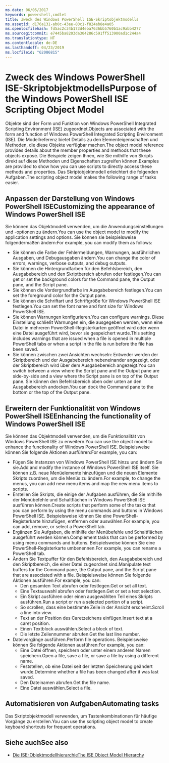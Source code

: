 ```yaml
---
ms.date: 06/05/2017
keywords: powershell,cmdlet
title: Zweck des Windows PowerShell ISE-Skriptobjektmodells
ms.assetid: d176a131-ab0c-43ee-80c1-f824ab8e4a05
ms.openlocfilehash: fd5ac2c34b173d4eba7636bb5760b1ac9abb4277
ms.sourcegitcommit: e7445ba8203da304286c591ff513900ad1c244a4
ms.translationtype: HT
ms.contentlocale: de-DE
ms.lasthandoff: 04/23/2019
ms.locfileid: "62086815"
---
```

# <a name="purpose-of-the-windows-powershell-ise-scripting-object-model"></a><span data-ttu-id="56b78-103">Zweck des Windows PowerShell ISE-Skriptobjektmodells</span><span class="sxs-lookup"><span data-stu-id="56b78-103">Purpose of the Windows PowerShell ISE Scripting Object Model</span></span>

<span data-ttu-id="56b78-104">Objekte sind der Form und Funktion von Windows PowerShell Integrated Scripting Environment (ISE) zugeordnet.</span><span class="sxs-lookup"><span data-stu-id="56b78-104">Objects are associated with the form and function of Windows PowerShell Integrated Scripting Environment (ISE).</span></span> <span data-ttu-id="56b78-105">Die Modellreferenz bietet Details zu den Elementeigenschaften und Methoden, die diese Objekte verfügbar machen.</span><span class="sxs-lookup"><span data-stu-id="56b78-105">The object model reference provides details about the member properties and methods that these objects expose.</span></span> <span data-ttu-id="56b78-106">Die Beispiele zeigen Ihnen, wie Sie mithilfe von Skripts direkt auf diese Methoden und Eigenschaften zugreifen können.</span><span class="sxs-lookup"><span data-stu-id="56b78-106">Examples are provided to show how you can use scripts to directly access these methods and properties.</span></span> <span data-ttu-id="56b78-107">Das Skriptobjektmodell erleichtert die folgenden Aufgaben.</span><span class="sxs-lookup"><span data-stu-id="56b78-107">The scripting object model makes the following range of tasks easier.</span></span>

## <a name="customizing-the-appearance-of-windows-powershell-ise"></a><span data-ttu-id="56b78-108">Anpassen der Darstellung von Windows PowerShell ISE</span><span class="sxs-lookup"><span data-stu-id="56b78-108">Customizing the appearance of Windows PowerShell ISE</span></span>

<span data-ttu-id="56b78-109">Sie können das Objektmodell verwenden, um die Anwendungseinstellungen und -optionen zu ändern.</span><span class="sxs-lookup"><span data-stu-id="56b78-109">You can use the object model to modify the application settings and options.</span></span> <span data-ttu-id="56b78-110">Sie können sie beispielsweise folgendermaßen ändern:</span><span class="sxs-lookup"><span data-stu-id="56b78-110">For example, you can modify them as follows:</span></span>

- <span data-ttu-id="56b78-111">Sie können die Farbe der Fehlermeldungen, Warnungen, ausführlichen Ausgaben, und Debugausgaben ändern.</span><span class="sxs-lookup"><span data-stu-id="56b78-111">You can change the color of errors, warnings, verbose outputs, and debug outputs.</span></span>
- <span data-ttu-id="56b78-112">Sie können die Hintergrundfarben für den Befehlsbereich, den Ausgabebereich und den Skriptbereich abrufen oder festlegen.</span><span class="sxs-lookup"><span data-stu-id="56b78-112">You can get or set the background colors for the Command pane, the Output pane, and the Script pane.</span></span>
- <span data-ttu-id="56b78-113">Sie können die Vordergrundfarbe im Ausgabebereich festlegen.</span><span class="sxs-lookup"><span data-stu-id="56b78-113">You can set the foreground color for the Output pane.</span></span>
- <span data-ttu-id="56b78-114">Sie können die Schriftart und Schriftgröße für Windows PowerShell ISE festlegen.</span><span class="sxs-lookup"><span data-stu-id="56b78-114">You can set the font name and font size for Windows PowerShell ISE.</span></span>
- <span data-ttu-id="56b78-115">Sie können Warnungen konfigurieren.</span><span class="sxs-lookup"><span data-stu-id="56b78-115">You can configure warnings.</span></span> <span data-ttu-id="56b78-116">Diese Einstellung schließt Warnungen ein, die ausgegeben werden, wenn eine Datei in mehreren PowerShell-Registerkarten geöffnet wird oder wenn eine Datei ausgeführt wird, bevor sie gespeichert wurde.</span><span class="sxs-lookup"><span data-stu-id="56b78-116">This setting includes warnings that are issued when a file is opened in multiple PowerShell tabs or when a script in the file is run before the file has been saved.</span></span>
- <span data-ttu-id="56b78-117">Sie können zwischen zwei Ansichten wechseln: Entweder werden der Skriptbereich und der Ausgabebereich nebeneinander angezeigt, oder der Skriptbereich wird über dem Ausgabebereich angezeigt.</span><span class="sxs-lookup"><span data-stu-id="56b78-117">You can switch between a view where the Script pane and the Output pane are side-by-side and a view where the Script pane is on top of the Output pane.</span></span> <span data-ttu-id="56b78-118">Sie können den Befehlsbereich oben oder unten an den Ausgabebereich andocken.</span><span class="sxs-lookup"><span data-stu-id="56b78-118">You can dock the Command pane to the bottom or the top of the Output pane.</span></span>

## <a name="enhancing-the-functionality-of-windows-powershell-ise"></a><span data-ttu-id="56b78-119">Erweitern der Funktionalität von Windows PowerShell ISE</span><span class="sxs-lookup"><span data-stu-id="56b78-119">Enhancing the functionality of Windows PowerShell ISE</span></span>

<span data-ttu-id="56b78-120">Sie können das Objektmodell verwenden, um die Funktionalität von Windows PowerShell ISE zu erweitern.</span><span class="sxs-lookup"><span data-stu-id="56b78-120">You can use the object model to enhance the functionality of Windows PowerShell ISE.</span></span> <span data-ttu-id="56b78-121">Beispielsweise können Sie folgende Aktionen ausführen:</span><span class="sxs-lookup"><span data-stu-id="56b78-121">For example, you can:</span></span>

- <span data-ttu-id="56b78-122">Fügen Sie Instanzen von Windows PowerShell ISE hinzu und ändern Sie sie.</span><span class="sxs-lookup"><span data-stu-id="56b78-122">Add and modify the instance of Windows PowerShell ISE itself.</span></span> <span data-ttu-id="56b78-123">Sie können z.B. neue Menüelemente hinzufügen und die neuen Elemente Skripts zuordnen, um die Menüs zu ändern.</span><span class="sxs-lookup"><span data-stu-id="56b78-123">For example, to change the menus, you can add new menu items and map the new menu items to scripts.</span></span>
- <span data-ttu-id="56b78-124">Erstellen Sie Skripts, die einige der Aufgaben ausführen, die Sie mithilfe der Menübefehle und Schaltflächen in Windows PowerShell ISE ausführen können.</span><span class="sxs-lookup"><span data-stu-id="56b78-124">Create scripts that perform some of the tasks that you can perform by using the menu commands and buttons in Windows PowerShell ISE.</span></span> <span data-ttu-id="56b78-125">Beispielsweise können Sie eine PowerShell-Registerkarte hinzufügen, entfernen oder auswählen.</span><span class="sxs-lookup"><span data-stu-id="56b78-125">For example, you can add, remove, or select a PowerShell tab.</span></span>
- <span data-ttu-id="56b78-126">Ergänzen Sie Aufgaben, die mithilfe der Menübefehle und Schaltflächen ausgeführt werden können.</span><span class="sxs-lookup"><span data-stu-id="56b78-126">Complement tasks that can be performed by using menu commands and buttons.</span></span> <span data-ttu-id="56b78-127">Beispielsweise können Sie eine PowerShell-Registerkarte umbenennen.</span><span class="sxs-lookup"><span data-stu-id="56b78-127">For example, you can rename a PowerShell tab.</span></span>
- <span data-ttu-id="56b78-128">Ändern Sie Textpuffer für den Befehlsbereich, den Ausgabebereich und den Skriptbereich, die einer Datei zugeordnet sind.</span><span class="sxs-lookup"><span data-stu-id="56b78-128">Manipulate text buffers for the Command pane, the Output pane, and the Script pane that are associated with a file.</span></span> <span data-ttu-id="56b78-129">Beispielsweise können Sie folgende Aktionen ausführen:</span><span class="sxs-lookup"><span data-stu-id="56b78-129">For example, you can:</span></span>
  - <span data-ttu-id="56b78-130">Den gesamten Text abrufen oder festlegen.</span><span class="sxs-lookup"><span data-stu-id="56b78-130">Get or set all text.</span></span>
  - <span data-ttu-id="56b78-131">Eine Textauswahl abrufen oder festlegen.</span><span class="sxs-lookup"><span data-stu-id="56b78-131">Get or set a text selection.</span></span>
  - <span data-ttu-id="56b78-132">Ein Skript ausführen oder einen ausgewählten Teil eines Skripts ausführen.</span><span class="sxs-lookup"><span data-stu-id="56b78-132">Run a script or run a selected portion of a script.</span></span>
  - <span data-ttu-id="56b78-133">So scrollen, dass eine bestimmte Zeile in der Ansicht erscheint.</span><span class="sxs-lookup"><span data-stu-id="56b78-133">Scroll a line into view.</span></span>
  - <span data-ttu-id="56b78-134">Text an der Position des Caretzeichens einfügen.</span><span class="sxs-lookup"><span data-stu-id="56b78-134">Insert text at a caret position.</span></span>
  - <span data-ttu-id="56b78-135">Einen Textblock auswählen.</span><span class="sxs-lookup"><span data-stu-id="56b78-135">Select a block of text.</span></span>
  - <span data-ttu-id="56b78-136">Die letzte Zeilennummer abrufen.</span><span class="sxs-lookup"><span data-stu-id="56b78-136">Get the last line number.</span></span>
- <span data-ttu-id="56b78-137">Dateivorgänge ausführen.</span><span class="sxs-lookup"><span data-stu-id="56b78-137">Perform file operations.</span></span> <span data-ttu-id="56b78-138">Beispielsweise können Sie folgende Aktionen ausführen:</span><span class="sxs-lookup"><span data-stu-id="56b78-138">For example, you can:</span></span>
  - <span data-ttu-id="56b78-139">Eine Datei öffnen, speichern oder unter einem anderen Namen speichern.</span><span class="sxs-lookup"><span data-stu-id="56b78-139">Open a file, save a file, or save a file by using a different name.</span></span>
  - <span data-ttu-id="56b78-140">Feststellen, ob eine Datei seit der letzten Speicherung geändert wurde.</span><span class="sxs-lookup"><span data-stu-id="56b78-140">Determine whether a file has been changed after it was last saved.</span></span>
  - <span data-ttu-id="56b78-141">Den Dateinamen abrufen.</span><span class="sxs-lookup"><span data-stu-id="56b78-141">Get the file name.</span></span>
  - <span data-ttu-id="56b78-142">Eine Datei auswählen.</span><span class="sxs-lookup"><span data-stu-id="56b78-142">Select a file.</span></span>

## <a name="automating-tasks"></a><span data-ttu-id="56b78-143">Automatisieren von Aufgaben</span><span class="sxs-lookup"><span data-stu-id="56b78-143">Automating tasks</span></span>

<span data-ttu-id="56b78-144">Das Skriptobjektmodell verwenden, um Tastenkombinationen für häufige Vorgänge zu erstellen.</span><span class="sxs-lookup"><span data-stu-id="56b78-144">You can use the scripting object model to create keyboard shortcuts for frequent operations.</span></span>

## <a name="see-also"></a><span data-ttu-id="56b78-145">Siehe auch</span><span class="sxs-lookup"><span data-stu-id="56b78-145">See also</span></span>

- [<span data-ttu-id="56b78-146">Die ISE-Objektmodellhierarchie</span><span class="sxs-lookup"><span data-stu-id="56b78-146">The ISE Object Model Hierarchy</span></span>](The-ISE-Object-Model-Hierarchy.md)